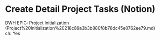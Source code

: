 # Create Detail Project Tasks (Notion)

DWH EPIC: Project Initialization (Project%20Initialization%20218c89a3b3b880f8b78dc45e0762ee79.md)
ch: Yes
